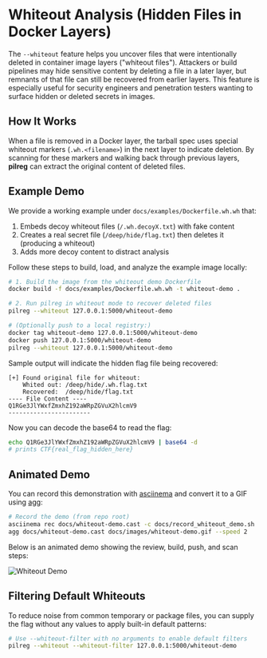 # Whiteout Analysis (Hidden Files in Docker Layers)

The `--whiteout` feature helps you uncover files that were intentionally deleted
in container image layers ("whiteout files").  Attackers or build pipelines may hide
sensitive content by deleting a file in a later layer, but remnants of that file
can still be recovered from earlier layers.  This feature is especially useful for
security engineers and penetration testers wanting to surface hidden or deleted
secrets in images.

## How It Works

When a file is removed in a Docker layer, the tarball spec uses special whiteout
markers (`.wh.<filename>`) in the next layer to indicate deletion.  By scanning
for these markers and walking back through previous layers, **pilreg** can extract
the original content of deleted files.

## Example Demo

We provide a working example under `docs/examples/Dockerfile.wh.wh` that:

1. Embeds decoy whiteout files (`/.wh.decoyX.txt`) with fake content
2. Creates a real secret file (`/deep/hide/flag.txt`) then deletes it (producing a whiteout)
3. Adds more decoy content to distract analysis

Follow these steps to build, load, and analyze the example image locally:

```bash
# 1. Build the image from the whiteout demo Dockerfile
docker build -f docs/examples/Dockerfile.wh.wh -t whiteout-demo .

# 2. Run pilreg in whiteout mode to recover deleted files
pilreg --whiteout 127.0.0.1:5000/whiteout-demo

# (Optionally push to a local registry:)
docker tag whiteout-demo 127.0.0.1:5000/whiteout-demo
docker push 127.0.0.1:5000/whiteout-demo
pilreg --whiteout 127.0.0.1:5000/whiteout-demo
```

Sample output will indicate the hidden flag file being recovered:

```text
[+] Found original file for whiteout:
    Whited out: /deep/hide/.wh.flag.txt
    Recovered:  /deep/hide/flag.txt
---- File Content ----
Q1RGe3JlYWxfZmxhZ192aWRpZGVuX2hlcmV9
-----------------------
```

Now you can decode the base64 to read the flag:

```bash
echo Q1RGe3JlYWxfZmxhZ192aWRpZGVuX2hlcmV9 | base64 -d
# prints CTF{real_flag_hidden_here}
```

## Animated Demo

You can record this demonstration with [asciinema](https://asciinema.org/) and convert it to a GIF using [agg](https://github.com/asciinema/agg):

```bash
# Record the demo (from repo root)
asciinema rec docs/whiteout-demo.cast -c docs/record_whiteout_demo.sh
agg docs/whiteout-demo.cast docs/images/whiteout-demo.gif --speed 2
```

Below is an animated demo showing the review, build, push, and scan steps:

![Whiteout Demo](images/whiteout-demo.gif)

## Filtering Default Whiteouts

To reduce noise from common temporary or package files, you can supply the flag without any values to apply built-in default patterns:

```bash
# Use --whiteout-filter with no arguments to enable default filters
pilreg --whiteout --whiteout-filter 127.0.0.1:5000/whiteout-demo
```
